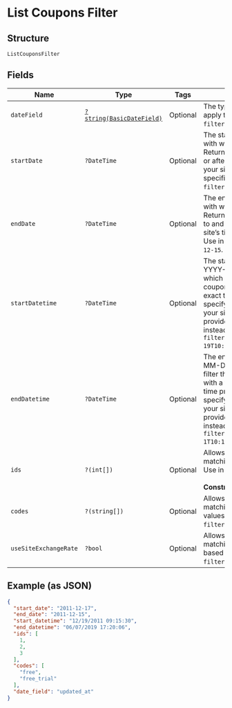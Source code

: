 
# List Coupons Filter

## Structure

`ListCouponsFilter`

## Fields

| Name | Type | Tags | Description | Getter | Setter |
|  --- | --- | --- | --- | --- | --- |
| `dateField` | [`?string(BasicDateField)`](../../doc/models/basic-date-field.md) | Optional | The type of filter you would like to apply to your search. Use in query `filter[date_field]=created_at`. | getDateField(): ?string | setDateField(?string dateField): void |
| `startDate` | `?DateTime` | Optional | The start date (format YYYY-MM-DD) with which to filter the date_field. Returns coupons with a timestamp at or after midnight (12:00:00 AM) in your site’s time zone on the date specified. Use in query `filter[start_date]=2011-12-17`. | getStartDate(): ?\DateTime | setStartDate(?\DateTime startDate): void |
| `endDate` | `?DateTime` | Optional | The end date (format YYYY-MM-DD) with which to filter the date_field. Returns coupons with a timestamp up to and including 11:59:59PM in your site’s time zone on the date specified. Use in query `filter[end_date]=2011-12-15`. | getEndDate(): ?\DateTime | setEndDate(?\DateTime endDate): void |
| `startDatetime` | `?DateTime` | Optional | The start date and time (format YYYY-MM-DD HH:MM:SS) with which to filter the date_field. Returns coupons with a timestamp at or after exact time provided in query. You can specify timezone in query - otherwise your site's time zone will be used. If provided, this parameter will be used instead of start_date. Use in query `filter[start_datetime]=2011-12-19T10:15:30+01:00`. | getStartDatetime(): ?\DateTime | setStartDatetime(?\DateTime startDatetime): void |
| `endDatetime` | `?DateTime` | Optional | The end date and time (format YYYY-MM-DD HH:MM:SS) with which to filter the date_field. Returns coupons with a timestamp at or before exact time provided in query. You can specify timezone in query - otherwise your site's time zone will be used. If provided, this parameter will be used instead of end_date. Use in query `filter[end_datetime]=2011-12-1T10:15:30+01:00`. | getEndDatetime(): ?\DateTime | setEndDatetime(?\DateTime endDatetime): void |
| `ids` | `?(int[])` | Optional | Allows fetching coupons with matching id based on provided values. Use in query `filter[ids]=1,2,3`.<br><br>**Constraints**: *Minimum Items*: `1` | getIds(): ?array | setIds(?array ids): void |
| `codes` | `?(string[])` | Optional | Allows fetching coupons with matching codes based on provided values. Use in query `filter[codes]=free,free_trial`. | getCodes(): ?array | setCodes(?array codes): void |
| `useSiteExchangeRate` | `?bool` | Optional | Allows fetching coupons with matching use_site_exchange_rate based on provided value. Use in query `filter[use_site_exchange_rate]=true`. | getUseSiteExchangeRate(): ?bool | setUseSiteExchangeRate(?bool useSiteExchangeRate): void |

## Example (as JSON)

```json
{
  "start_date": "2011-12-17",
  "end_date": "2011-12-15",
  "start_datetime": "12/19/2011 09:15:30",
  "end_datetime": "06/07/2019 17:20:06",
  "ids": [
    1,
    2,
    3
  ],
  "codes": [
    "free",
    "free_trial"
  ],
  "date_field": "updated_at"
}
```

